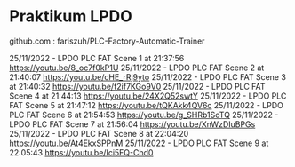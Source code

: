 # Praktikum LPDO

github.com : fariszuh/PLC-Factory-Automatic-Trainer

25/11/2022 - LPDO PLC FAT Scene 1 at 21:37:56 https://youtu.be/8_oc7f0kP1U
25/11/2022 - LPDO PLC FAT Scene 2 at 21:40:07 https://youtu.be/cHE_rRj9yto
25/11/2022 - LPDO PLC FAT Scene 3 at 21:40:32 https://youtu.be/f2if7KGo9V0
25/11/2022 - LPDO PLC FAT Scene 4 at 21:44:13 https://youtu.be/24X2Q52swtY
25/11/2022 - LPDO PLC FAT Scene 5 at 21:47:12 https://youtu.be/tQKAkk4QV6c
25/11/2022 - LPDO PLC FAT Scene 6 at 21:54:53 https://youtu.be/g_SHRb1SoTQ
25/11/2022 - LPDO PLC FAT Scene 7 at 21:56:04 https://youtu.be/XnWzDIuBPGs
25/11/2022 - LPDO PLC FAT Scene 8 at 22:04:20 https://youtu.be/At4EkxSPPnM
25/11/2022 - LPDO PLC FAT Scene 9 at 22:05:43 https://youtu.be/Ici5FQ-Chd0
